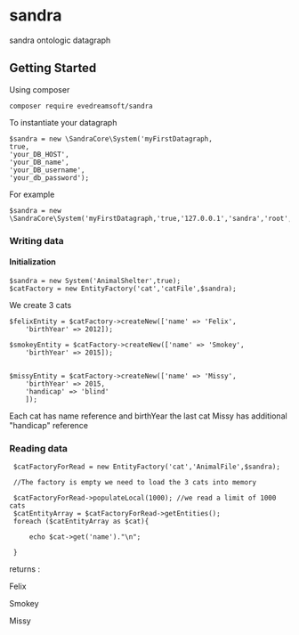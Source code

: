 # sandra
sandra ontologic datagraph



## Getting Started

Using composer

    composer require evedreamsoft/sandra
    
    
To instantiate your datagraph

    $sandra = new \SandraCore\System('myFirstDatagraph,
    true,
    'your_DB_HOST',
    'your_DB_name',
    'your_DB_username',
    'your_db_password');
    
 For example
 
    $sandra = new \SandraCore\System('myFirstDatagraph,'true,'127.0.0.1','sandra','root','');

### Writing data

#### Initialization

    $sandra = new System('AnimalShelter',true);
    $catFactory = new EntityFactory('cat','catFile',$sandra);
    
We create 3 cats
    
    $felixEntity = $catFactory->createNew(['name' => 'Felix',
        'birthYear' => 2012]);
    
    $smokeyEntity = $catFactory->createNew(['name' => 'Smokey',
        'birthYear' => 2015]);
    
  
    $missyEntity = $catFactory->createNew(['name' => 'Missy',
        'birthYear' => 2015,
        'handicap' => 'blind'
        ]);
        
 Each cat has name reference and birthYear the last cat  Missy has additional "handicap" reference
 
### Reading data
 
     $catFactoryForRead = new EntityFactory('cat','AnimalFile',$sandra);
     
     //The factory is empty we need to load the 3 cats into memory
     
     $catFactoryForRead->populateLocal(1000); //we read a limit of 1000 cats
     $catEntityArray = $catFactoryForRead->getEntities();
     foreach ($catEntityArray as $cat){
        
         echo $cat->get('name')."\n";
        
     }
returns :

Felix

Smokey

Missy





